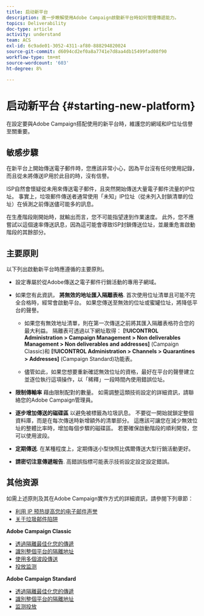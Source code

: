 ```yaml
---
title: 启动新平台
description: 進一步瞭解使用Adobe Campaign啟動新平台時如何管理傳遞能力。
topics: Deliverability
doc-type: article
activity: understand
team: ACS
exl-id: 6c9ade01-3052-4311-af80-888294820024
source-git-commit: d6094cd2ef0a8a7741e7d8aa4db15499fad08f90
workflow-type: tm+mt
source-wordcount: '603'
ht-degree: 8%

---
```


# 启动新平台 {#starting-new-platform}

在設定要與Adobe Campaign搭配使用的新平台時，維護您的網域和IP位址信譽至關重要。

## 敏感步驟

在新平台上開始傳送電子郵件時，您應該非常小心，因為平台沒有任何使用記錄，而且從未將傳送IP用於此目的時，沒有信譽。

ISP自然會懷疑從未用來傳送電子郵件，且突然開始傳送大量電子郵件流量的IP位址。 事實上，垃圾郵件傳送者通常使用「未知」IP位址（從未列入封鎖清單的位址）在偵測之前傳送儘可能多的訊息。

在生產階段剛開始時，就輸出而言，您不可能指望達到作業速度。 此外，您不應嘗試以這個速率傳送訊息，因為這可能會導致ISP封鎖傳送位址，並嚴重危害啟動階段的其餘部分。

## 主要原則

以下列出啟動新平台時應遵循的主要原則。

* 設定專屬於從Adobe傳送之電子郵件行銷活動的專用子網域。

* 如果您有此資訊， **將無效的地址匯入隔離表格**.
首次使用位址清單且可能不完全合格時，經常會啟動平台。 如果您傳送至無效的位址或蜜罐位址，將降低平台的聲譽。

   * 如果您有無效地址清單，則在第一次傳送之前將其匯入隔離表格符合您的最大利益。 隔離表可透過以下網址取得： **[!UICONTROL Administration > Campaign Management > Non deliverables Management > Non deliverables and addresses]** (Campaign Classic)和 **[!UICONTROL Administration > Channels > Quarantines > Addresses]** (Campaign Standard)功能表。

   * 儘管如此，如果您想要重新確認無效位址的資格，最好在平台的聲譽建立並逐位執行這項操作，以「稀釋」一段時間內使用錯誤位址。

* **限制傳輸率** 藉由限制配對的數量。 如需調整這類技術設定的詳細資訊，請聯絡您的Adobe Campaign管理員。

* **逐步增加傳送的磁碟區** 以避免被標籤為垃圾訊息。 不要從一開始就鎖定整個資料庫，而是在每次傳送時新增額外的清單部分。 這應該可讓您在減少無效位址的整體比率時，增加每個步驟的磁碟區。 若要確保啟動階段的順利開發，您可以使用波段。

* **定期傳送**. 在某種程度上，定期傳送小型快照比偶爾傳送大型行銷活動更好。
* **請密切注意傳遞報告**. 高錯誤指標可能表示技術設定設定設定錯誤。

## 其他资源

如需上述原則及其在Adobe Campaign實作方式的詳細資訊，請參閱下列章節：

* [利用 IP 预热提高您的电子邮件声誉](../../help/additional-resources/increase-reputation-with-ip-warming.md)
* [关于垃圾邮件陷阱](../../help/additional-resources/all-about-spam-traps.md)

**Adobe Campaign Classic**

* [透過隔離最佳化您的傳遞](https://experienceleague.adobe.com/docs/campaign-classic/using/sending-messages/monitoring-deliveries/understanding-quarantine-management.html#optimizing-your-delivery-through-quarantines)
* [識別整個平台的隔離地址](https://experienceleague.adobe.com/docs/campaign-classic/using/sending-messages/monitoring-deliveries/understanding-quarantine-management.html#identifying-quarantined-addresses-for-the-entire-platform)
* [使用多個波段傳送](https://experienceleague.adobe.com/docs/campaign-classic/using/sending-messages/key-steps-when-creating-a-delivery/steps-sending-the-delivery.html#sending-using-multiple-waves)
* [投放监测](https://experienceleague.adobe.com/docs/campaign-classic/using/sending-messages/monitoring-deliveries/about-delivery-monitoring.html?lang=zh-Hans#sending-messages)

**Adobe Campaign Standard**

* [透過隔離最佳化您的傳遞](https://experienceleague.adobe.com/docs/campaign-standard/using/testing-and-sending/monitoring-messages/understanding-quarantine-management.html#optimizing-your-delivery-through-quarantines)
* [識別整個平台的隔離地址](https://experienceleague.adobe.com/docs/campaign-standard/using/testing-and-sending/monitoring-messages/understanding-quarantine-management.html)
* [监测投放](https://experienceleague.adobe.com/docs/campaign-standard/using/testing-and-sending/monitoring-messages/monitoring-a-delivery.html?lang=zh-Hans)
